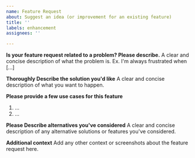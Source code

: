 ```yaml
---
name: Feature Request
about: Suggest an idea (or improvement for an existing feature)
title: ''
labels: enhancement
assignees: ''

---
```


<!-- 🚨🚨🚨 READ THIS FIRST 🚨🚨🚨 -->
<!--
  Please make sure your feature request hasn't already been suggested.
  1. To check go to `https://github.com/TarekRaafat/autoComplete.js/issues`
  2. Search the issues and see if matches show for your request idea.
    - If someone else has already created something similar and you'd like to give feedback, add a comment to that issue.
-->

**Is your feature request related to a problem? Please describe.**
A clear and concise description of what the problem is. Ex. I'm always frustrated when [...]

**Thoroughly Describe the solution you'd like**
A clear and concise description of what you want to happen.

**Please provide a few use cases for this feature**
1. ...
2. ...

**Please Describe alternatives you've considered**
A clear and concise description of any alternative solutions or features you've considered.

**Additional context**
Add any other context or screenshots about the feature request here.
